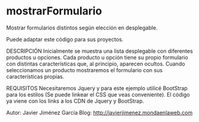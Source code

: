 # mostrarFormulario

Mostrar formularios distintos según elección en desplegable.

Puede adaptar este código para sus proyectos.

DESCRIPCIÓN
Inicialmente se muestra una lista desplegable con diferentes productos u opciones.
Cada producto u opción tiene su propio formulario con distintas características que, al principio, 
aparecen ocultos.
Cuando seleccionamos un producto mostraremos el formulario con sus características propias.

REQUISITOS
Necesitaremos Jquery y para este ejemplo utilicé BootStrap para los estilos (Se puede linkear el CSS que veas conveniente).
El código ya viene con los links a los CDN de Jquery y BootStrap.

Autor: Javier Jiménez García
Blog: http://javierjimenez.mondaenlaweb.com
